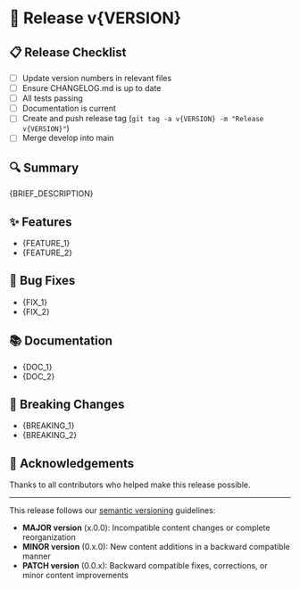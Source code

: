 # 🚀 Release v{VERSION}

## 📋 Release Checklist

- [ ] Update version numbers in relevant files
- [ ] Ensure CHANGELOG.md is up to date
- [ ] All tests passing
- [ ] Documentation is current
- [ ] Create and push release tag (`git tag -a v{VERSION} -m "Release v{VERSION}"`)
- [ ] Merge develop into main

## 🔍 Summary

{BRIEF_DESCRIPTION}

## ✨ Features

- {FEATURE_1}
- {FEATURE_2}

## 🐛 Bug Fixes

- {FIX_1}
- {FIX_2}

## 📚 Documentation

- {DOC_1}
- {DOC_2}

## 🧪 Breaking Changes

- {BREAKING_1}
- {BREAKING_2}

## 🙏 Acknowledgements

Thanks to all contributors who helped make this release possible.

---

This release follows our [semantic versioning](https://semver.org/) guidelines:
- **MAJOR version** (x.0.0): Incompatible content changes or complete reorganization
- **MINOR version** (0.x.0): New content additions in a backward compatible manner
- **PATCH version** (0.0.x): Backward compatible fixes, corrections, or minor content improvements